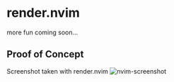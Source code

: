 # render.nvim
more fun coming soon...

## Proof of Concept
Screenshot taken with render.nvim
![nvim-screenshot](https://user-images.githubusercontent.com/10135646/224209313-cacf8d31-a64e-485d-947c-1cca691f24f8.png)

